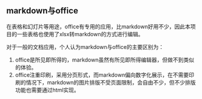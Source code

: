 ## markdown与office

在表格和幻灯片等用途，office有专用的应用，比markdown好用不少，因此本项目的一些表格也使用了xlsx转markdown的方式进行编辑。

对于一般的文档应用，个人认为markdown与office的主要区别为：
1. office是所见即所得的，markdown虽然有所见即所得编辑器，但做不到类似的体验。
2. office注重印刷，采用分页形式，而markdown偏向数字化展示，在不需要印刷的情况下，markdown的图片排版不受页面限制，会自由不少，但不少排版功能也需要通过html实现。